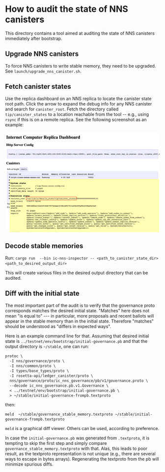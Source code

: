 # How to audit the state of NNS canisters

This directory contains a tool aimed at auditing the state of NNS canisters immediately after bootstrap.

## Upgrade NNS canisters

To force NNS canisters to write stable memory, they need to be upgraded.
See `launch/upgrade_nns_canister.sh`.

## Fetch canister states

Use the replica dashboard on an NNS replica to locate the canister state root path.
Click the arrow to expand the debug info for any NNS canister and search for `canister_root`.
Fetch the directory called `tip/canister_states` to a location reachable from the tool -- e.g., using `rsync` if this is on a remote replica.
See the following screenshot as an example:

![Screenshot](screenshot-canister-state-path.png?raw=true "Screenshot")


## Decode stable memories

Run:
`cargo run  --bin ic-nns-inspector -- <path_to_canister_state_dir> <path_to_desired_output_dir>`

This will create various files in the desired output directory that can be audited.

## Diff with the initial state

The most important part of the audit is to verify that the governance proto corresponds matches the desired initial state.
"Matches" here does not mean "is equal to" --- in particular, more proposals and recent ballots will appear in the stable memory than in the initial state.
Therefore "matches" should be understood as "differs in expected ways".

Here is an example command line for that.
Assuming that desired initial state is `../testnet/env/bootstrap/initial-governance.pb` and that the output directory is `~/stable`, one can run:

```
protoc \
  -I nns/governance/proto \
  -I nns/common/proto \
  -I types/base_types/proto \
  -I rosetta-api/ledger_canister/proto \
  nns/governance/proto/ic_nns_governance/pb/v1/governance.proto \
  --decode ic_nns_governance.pb.v1.Governance \
  < ../testnet/env/bootstrap/initial-governance.pb \
  > ~/stable/initial-governance-frompb.textproto 
```

then:
```
meld  ~/stable/governance_stable_memory.textproto ~/stable/initial-governance-frompb.textproto 
```

`meld` is a graphical diff viewer.
Others can be used, according to preference.

In case the `initial-governance.pb` was generated from  `.textproto`, it is tempting to skip the first step and simply compare `governance_stable_memory.textproto` with that.
Alas, this leads to poor result, as the textproto representation is not unique (e.g., there are several ways to escape in bytes arrays).
Regenerating the textproto from the pb will minimize spurious diffs.
